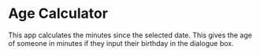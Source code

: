 # Age Calculator
 This app calculates the minutes since the selected date. This gives the age of someone in minutes if they input their birthday in the dialogue box.
